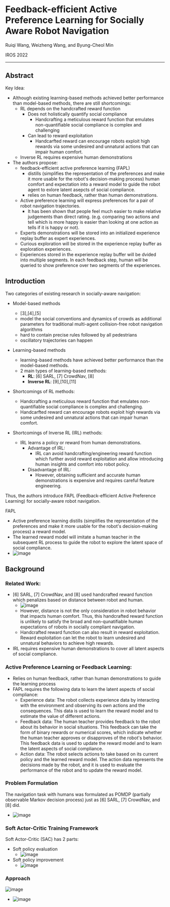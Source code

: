 # Feedback-efficient Active Preference Learning for Socially Aware Robot Navigation
Ruiqi Wang, Weizheng Wang, and Byung-Cheol Min

IROS 2022

---

## Abstract
Key Idea:
- Although existing learning-based methods achieved better performance than model-based methods, there are still shortcomings:
  - RL depends on the handcrafted reward function 
    - Does not holistically quantify social compliance
      - Handcrafting a meticulous reward function that emulates non-quantifiable social compliance is complex and challenging
    - Can lead to reward exploitation
      - Handcarfted reward can encourage robots exploit high rewards via some undesired and unnatural actions that can impair human comfort.
  - Inverse RL requires expensive human demonstrations
- The authors propose:
  - feedback-efficient active preference learning (FAPL)
    - distills (simplifies the representation of the preferences and make it more usable for the robot's decision-making process) human comfort and expectation into a reward model to guide the robot agent to exlore latent asepcts of social compliance.
    - relies on human feedback, rather than human demonstrations.
  - Active preference learning will express preferences for a pair of robot navigation trajectories.
    - It has been shown that people feel much easier to make relative judgements than direct rating. (e.g. comparing two actions and tell which is more happy is easier than looking at one action as tells if it is happy or not). 
  - Experts demonstrations will be stored into an initialized experience replay buffer as expert experiences.
  - Curious exploration will be stored in the experience replay buffer as exploration experiences.
  - Experiences stored in the experience replay buffer will be dvided into multiple segments. In each feedback step, human will be queried to show preference over two segments of the experiences.

## Introduction
Two categories of existing research in socially-aware navigation:
- Model-based methods
  - [3],[4],[5]
  - model the social conventions and dynamics of crowds as additional parameters for traditional multi-agent collision-free robot navigation algorithms
  - hard to contain precise rules followed by all pedestrians
  - oscillatory trajectories can happen
- Learning-based methods
  - learning-based methods have achieved better performance than the model-based methods.
  - 2 main types of learning-based methods:
    - **RL**: [6] SARL, [7] CrowdNav, [8]
    - **Inverse RL**: [9],[10],[11]

- Shortcomings of RL methods: 
  - Handcrafting a meticulous reward function that emulates non-quantifiable social compliance is complex and challenging.
  - Handcarfted reward can encourage robots exploit high rewards via some undesired and unnatural actions that can impair human comfort.
- Shortcomings of Inverse RL (IRL) methods:
  - IRL learns a policy or reward from human demonstrations.
    - Advantage of IRL: 
      - IRL can avoid handcrafting/engineering reward function which further avoid reward exploitation and allow introducing human insights and comfort into robot policy.
    - Disadvantage of IRL:
      - However, obtaining sufficient and accurate human demonstrations is expensive and requires careful feature engineering.

Thus, the authors introduce FAPL (Feedback-efficient Active Preference Learning) for socially-aware robot navigation.

FAPL
- Active preference learning distills (simplifies the representation of the preferences and make it more usable for the robot's decision-making process) a reward model.
- The learned reward model will imitate a human teacher in the subsequent RL process to guide the robot to explore the latent space of social compliance.
- ![image](https://user-images.githubusercontent.com/83327791/218599543-dbe771c6-d0af-4e5a-a3b0-7deb7cb51e1f.png)

## Background
### Related Work:
- [6] SARL, [7] CrowdNav, and [8] used handcrafted reward function which penalizes based on distance between robot and human.
  - ![image](https://user-images.githubusercontent.com/83327791/218600421-cabc769b-0906-4d4e-b934-1572b38cc79f.png)
  - However, distance is not the only consideration in robot behavior that impacts human comfort. Thus, this handcrafted reward function is unlikely to satisfy the broad and non-qunatifiable human expectations of robots in socially compliant navigation.
  - Handcrafted reward function can also result in reward exploitation. Reward exploitation can let the robot to learn undesired and unnatural behaviors to achieve high rewards.
- IRL requires expensive human demonstrations to cover all latent aspects of social compliance.

### Active Preference Learning or Feedback Learning:
- Relies on human feedback, rather than human demonstrations to guide the learning process
- FAPL requires the following data to learn the latent aspects of social compliance:
  - Experience data: The robot collects experience data by interacting with the environment and observing its own actions and the consequences. This data is used to learn the reward model and to estimate the value of different actions.
  - Feedback data: The human teacher provides feedback to the robot about its behavior in social situations. This feedback can take the form of binary rewards or numerical scores, which indicate whether the human teacher approves or disapproves of the robot's behavior. This feedback data is used to update the reward model and to learn the latent aspects of social compliance.
  - Action data: The robot selects actions to take based on its current policy and the learned reward model. The action data represents the decisions made by the robot, and it is used to evaluate the performance of the robot and to update the reward model.

### Problem Formulation
The navigation task with humans was formulated as POMDP (partially observable Markov decision process) just as [6] SARL, [7] CrowdNav, and [8] did.
  - ![image](https://user-images.githubusercontent.com/83327791/218607082-8bdaaa12-ed54-4301-9b51-c63dfe6f02a8.png)

### Soft Actor-Critic Training Framework
Soft Actor-Critic (SAC) has 2 parts:
- Soft policy evaluation
  - ![image](https://user-images.githubusercontent.com/83327791/218607818-92c2127a-08e7-48dc-84b7-e95b3b49fe4b.png)
- Soft policy improvement
  - ![image](https://user-images.githubusercontent.com/83327791/218607869-3f1f0052-6248-4b6f-a29d-143a09e03779.png)

### Approach
![image](https://user-images.githubusercontent.com/83327791/218599543-dbe771c6-d0af-4e5a-a3b0-7deb7cb51e1f.png)
  - ![image](https://user-images.githubusercontent.com/83327791/218609242-0be4cec9-87a7-4dca-8104-c7d1ca8e58f5.png)


